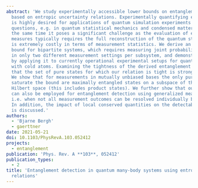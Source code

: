 ```yaml
---
abstract: 'We study experimentally accessible lower bounds on entanglement measures
  based on entropic uncertainty relations. Experimentally quantifying entanglement
  is highly desired for applications of quantum simulation experiments to fundamental
  questions, e.g. in quantum statistical mechanics and condensed matter physics. At
  the same time it poses a significant challenge as the evaluation of entanglement
  measures typically requires the full reconstruction of the quantum state, which
  is extremely costly in terms of measurement statistics. We derive an improved entanglement
  bound for bipartite systems, which requires measuring joint probability distributions
  in only two different measurement settings per subsystem, and demonstrate its power
  by applying it to currently operational experimental setups for quantum simulation
  with cold atoms. Examining the tightness of the derived entanglement bound, we find
  that the set of pure states for which our relation is tight is strongly restricted.
  We show that for measurements in mutually unbiased bases the only pure states that
  saturate the bound are maximally entangled states on a subspace of the bipartite
  Hilbert space (this includes product states). We further show that our relation
  can also be employed for entanglement detection using generalized measurements,
  i.e. when not all measurement outcomes can be resolved individually by the detector.
  In addition, the impact of local conserved quantities on the detectable entanglement
  is discussed.'
authors:
  - 'Bjarne Bergh'
  - gaerttner
date: 2021-05-21
doi: 10.1103/PhysRevA.103.052412
projects:
  - entanglement
publication: 'Phys. Rev. A **103**, 052412'
publication_types:
  - 2
title: 'Entanglement detection in quantum many-body systems using entropic uncertainty
  relations'
---
```

